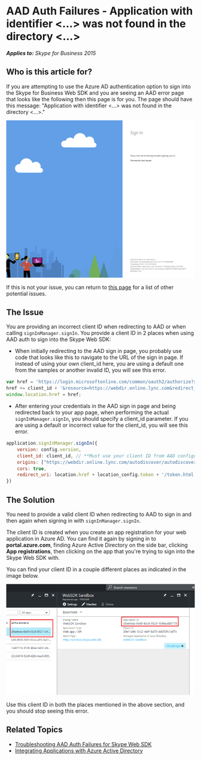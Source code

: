 # AAD Auth Failures - Application with identifier <...> was not found in the directory <...>

_**Applies to:** Skype for Business 2015_

## Who is this article for?

If you are attempting to use the Azure AD authentication option to sign into the Skype for Business Web SDK and you are seeing an AAD error page that looks like the following then this page is for you. The page should have this message: "Application with identifier  <...> was not found in the directory <...>."

![Incorrect Client ID](../../../images/troubleshooting/auth/IncorrectClientID.png)

If this is not your issue, you can return to [this page](./AADAuthFailures.md) for a list of other potential issues.
 
## The Issue

You are providing an incorrect client ID when redirecting to AAD or when calling `signInManager.signIn`. You provide a client ID in 2 places when using AAD auth to sign into the Skype Web SDK:

- When initially redirecting to the AAD sign in page, you probably use code that looks like this to navigate to the URL of the sign in page. If instead of using your own client_id here, you are using a default one from the samples or another invalid ID, you will see this error.
``` js
var href = 'https://login.microsoftonline.com/common/oauth2/authorize?response_type=token&client_id=';
href += client_id + '&resource=https://webdir.online.lync.com&redirect_uri=' + window.location.href;
window.location.href = href;
```
- After entering your credentials in the AAD sign in page and being redirected back to your app page, when performing the actual `signInManager.signIn`, you should specify a client_id parameter. If you are using a default or incorrect value for the client_id, you will see this error.
``` js
application.signInManager.signIn({
    version: config.version,
    client_id: client_id, // **Must use your client ID from AAD configuration**
    origins: ["https://webdir.online.lync.com/autodiscover/autodiscoverservice.svc/root"],
    cors: true,
    redirect_uri: location.href + location_config.token + '/token.html'
})
```

## The Solution

You need to provide a valid client ID when redirecting to AAD to sign in and then again when signing in with `signInManager.signIn`.

The client ID is created when you create an app registration for your web application in Azure AD. You can find it again by signing in to **portal.azure.com**, finding Azure Active Directory on the side bar, clicking **App registrations**, then clicking on the app that you're trying to sign into the Skype Web SDK with.

You can find your client ID in a couple different places as indicated in the image below.

![Finding your client ID in the Azure Portal](../../../images/troubleshooting/auth/AADAppRegistrationDetailsEmphasis.png)

Use this client ID in both the places mentioned in the above section, and you should stop seeing this error.

## Related Topics
- [Troubleshooting AAD Auth Failures for Skype Web SDK](./AADAuthFailures.md)
- [Integrating Applications with Azure Active Directory](https://docs.microsoft.com/en-us/azure/active-directory/active-directory-integrating-applications)
